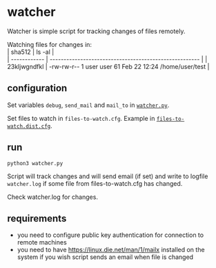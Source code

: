 # watcher

Watcher is simple script for tracking changes of files remotely.

Watching files for changes in:  
| sha512       | ls -al                                                 |  
| ------------ | ------------------------------------------------------ |
| 23kljwgndfkl | -rw-rw-r-- 1 user user 61 Feb 22 12:24 /home/user/test |  


## configuration

Set variables `debug`, `send_mail` and `mail_to` in [`watcher.py`](https://github.com/rokj/watcher/blob/main/watcher.py).  

Set files to watch in `files-to-watch.cfg`. Example in [`files-to-watch.dist.cfg`](https://github.com/rokj/watcher/blob/main/files-to-watch.dist.cfg).

## run

`python3 watcher.py`

Script will track changes and will send email (if set) and write to logfile `watcher.log` if some file from files-to-watch.cfg has changed.

Check watcher.log for changes.

## requirements

- you need to configure public key authentication for connection to remote machines
- you need to have https://linux.die.net/man/1/mailx installed on the system if you wish script sends an email when file is changed

